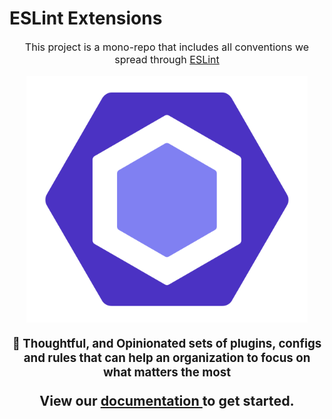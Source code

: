 # ESLint Extensions

<p align="center" style="font-size: 12pt;">
    This project is a mono-repo that includes all conventions we spread through
    <a href="https://eslint.org/">ESLint</a>
</p>

<p align="center">
    <img src="assets/eslint-logo.svg" width="450">
</p>
<p align="center" style="font-size: 14pt;">
    <b>🔎 Thoughtful, and Opinionated sets of plugins, configs and rules that can help an organization to focus on what matters the most</b>
</p>

<p align="center" style="font-size: 16pt;">
    <b>
    View our
    <a href="https://uniqorg.github.io/eslint-extensions/">
        documentation
    </a>
    to get started.
    </b>
</p>
